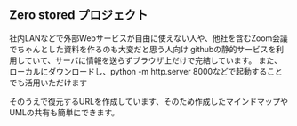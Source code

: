 ## Zero stored プロジェクト

社内LANなどで外部Webサービスが自由に使えない人や、他社を含むZoom会議でちゃんとした資料を作るのも大変だと思う人向け
githubの静的サービスを利用していて、サーバに情報を送らずブラウザ上だけで完結しています。
また、ローカルにダウンロードし、python -m http.server 8000などで起動することでも活用いただけます

そのうえで復元するURLを作成しています、そのため作成したマインドマップやUMLの共有も簡単にできます。
